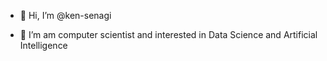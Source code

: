 - 👋 Hi, I’m @ken-senagi

- 👀 I’m am computer scientist and interested in Data Science and Artificial Intelligence


<!---
ken-senagi/ken-senagi is a ✨ special ✨ repository because its `README.md` (this file) appears on your GitHub profile.
You can click the Preview link to take a look at your changes.
--->
